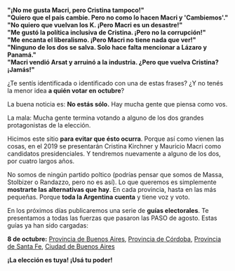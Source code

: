 **"¡No me gusta Macri, pero Cristina tampoco!"**<br />
**"Quiero que el país cambie. Pero no como lo hacen Macri y 'Cambiemos'."**<br />
**"No quiero que vuelvan los K. ¡Pero Macri es un desastre!"**<br />
**"Me gustó la política inclusiva de Cristina. ¡Pero no la corrupción!"**<br />
**"Me encanta el liberalismo. ¡Pero Macri no tiene nada que ver!"**<br />
**"Ninguno de los dos se salva. Solo hace falta mencionar a Lázaro y Panamá."**<br />
**"Macri vendió Arsat y arruinó a la industria. ¿Pero que vuelva Cristina? ¡Jamás!"**


¿Te sentís identificada o identificado con una de estas frases? ¿Y no tenés la menor idea **a quién votar en octubre**?

La buena noticia es: **No estás sólo.** Hay mucha gente que piensa como vos.

La mala: Mucha gente termina votando a alguno de los dos grandes protagonistas de la elección.

Hicimos este sitio **para evitar que ésto ocurra**. Porque así como vienen las cosas, en el 2019 se presentarán Cristina Kirchner y Mauricio Macri como candidatos presidenciales. Y tendremos nuevamente a alguno de los dos, por cuatro largos años.

No somos de ningún partido poltico (podrías pensar que somos de Massa, Stolbizer o Randazzo, pero no es así). Lo que queremos es simplemente **mostrarte las alternativas que hay**. En cada provincia, hasta en las más pequeñas. Porque **toda la Argentina cuenta** y tiene voz y voto.

En los próximos días publicaremos una serie de **guías electorales**. Te presentamos a todas las fuerzas que pasaron las PASO de agosto. Estas guías ya han sido cargadas:

**8 de octubre:** [Provincia de Buenos Aires](/buenos-aires-2017/), [Provincia de Córdoba](/cordoba-2017/), [Provincia de Santa Fe](/santa-fe-2017/), [Ciudad de Buenos Aires](/caba-capital-2017/)

**¡La elección es tuya! ¡Usá tu poder!**
